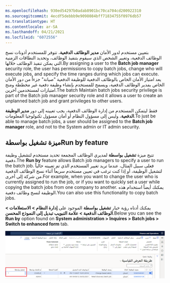 ```yaml
---
ms.openlocfilehash: 930ed54297b0adab8901bc70ca704cd200922310
ms.sourcegitcommit: 4ecdf5debbb9e9098084bff71834755f0976db57
ms.translationtype: HT
ms.contentlocale: ar-SA
ms.lasthandoff: 04/21/2021
ms.locfileid: "6072556"
---
```

<span data-ttu-id="acbc9-101">بتعيين مستخدم لدور الأمان **مدير الوظائف الدفعية**، تتوفر للمستخدم أذونات نسخ الوظائف الدفعية، وتغيير الشخص الذي سيقوم بتنفيذ الوظائف، وتحديد النطاقات الزمنية التي يمكن تنفيذ الوظائف خلالها.</span><span class="sxs-lookup"><span data-stu-id="acbc9-101">By assigning a user to the **Batch job manager** security role, the user has permissions to copy batch jobs, change who will execute jobs, and specify the time ranges during which jobs can execute.</span></span> <span data-ttu-id="acbc9-102">يعد امتياز الأمان الخاص بالوظائف الدفعية للوظيفة الدفعية "صيانة" جزءاً من دور الأمان الخاص بمدير الوظائف الدفعية، ويسمح للمستخدم بإنشاء وظيفة دفعية غير مخططة ومنح امتيازات لمستخدمين آخرين.</span><span class="sxs-lookup"><span data-stu-id="acbc9-102">The batch Maintain batch jobs security privilege is part of the Batch job manager security role and it allows a user to create an unplanned batch job and grant privileges to other users.</span></span>

<span data-ttu-id="acbc9-103">فقط ليتمكن المستخدم من إدارة الوظائف الدفعية، يجب تعيينه إلى دور **مدير الوظيفة الدفعية**، وليس إلى مسؤول النظام أو أمان مسؤول تكنولوجيا المعلومات.</span><span class="sxs-lookup"><span data-stu-id="acbc9-103">To just be able to manage batch jobs, a user should be assigned to the **Batch job manager** role, and not to the System admin or IT admin security.</span></span>

## <a name="run-by-feature"></a><span data-ttu-id="acbc9-104">ميزة تشغيل بواسطة</span><span class="sxs-lookup"><span data-stu-id="acbc9-104">Run by feature</span></span>

<span data-ttu-id="acbc9-105">تتيح ميزة **تشغيل بواسطة** لمديري الوظائف المجمعة تحديد مستخدم لتشغيل وظيفة دفعية.</span><span class="sxs-lookup"><span data-stu-id="acbc9-105">The **Run by** feature allows Batch job managers to specify a user to run the batch job.</span></span> <span data-ttu-id="acbc9-106">فعلى سبيل المثال، عندما تريد تغيير المستخدم الذي تم تعيينه حالياً لتشغيل الوظيفة، أو إذا كنت ترغب في تعيين مستخدم سريعاً أثناء نسخ الوظائف الدفعية من شركة إلى أخرى.</span><span class="sxs-lookup"><span data-stu-id="acbc9-106">For example, when you want to change the user who is currently assigned to run the job, or if you want to quickly set a user while copying the batch jobs from one company to another.</span></span> <span data-ttu-id="acbc9-107">يمكنك أيضاً استخدام هذه الوظيفة لنسخ وظائف دفعية.</span><span class="sxs-lookup"><span data-stu-id="acbc9-107">You can also use this functionality to copy batch jobs.</span></span>

<span data-ttu-id="acbc9-108">يمكنك أدناه رؤية خيار **تشغيل بواسطة** الموجود على **إدارة النظام > الاستعلامات > الوظائف الدفعية > علامة التبويب تبديل إلى النموذج المحسن**.</span><span class="sxs-lookup"><span data-stu-id="acbc9-108">Below you can see the **Run by** option found on **System administration > Inquires > Batch jobs > Switch to enhanced form** tab.</span></span>

![لقطة شاشة لصفحة الوظائف الدفعية مع تمييز حقل تشغيل بواسطة.](../media/run-by-user.png)
